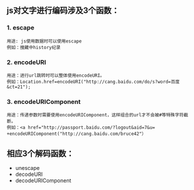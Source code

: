 ## js对文字进行编码涉及3个函数：
 ### 1. escape 
    用途: js使用数据时可以使用escape  
    例如：搜藏中history纪录
 ### 2. encodeURI  
    用途：进行url跳转时可以整体使用encodeURI。  
    例如：Location.href=encodeURI("http://cang.baidu.com/do/s?word=百度&ct=21");
 ### 3. encodeURIComponent
    用途：传递参数时需要使用encodeURIComponent，这样组合的url才不会被#等特殊字符截断。
    例如：<a href="http://passport.baidu.com/?logout&aid=7&u= +encodeURIComponent("http://cang.baidu.com/bruce42"）
   
## 相应3个解码函数：
 - unescape
 - decodeURI
 - decodeURIComponent
